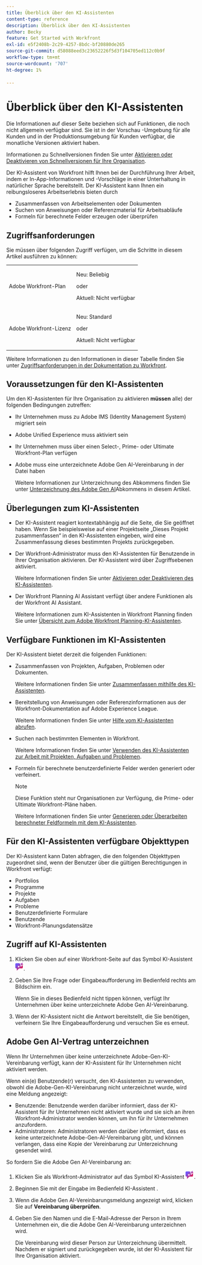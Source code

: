 ```yaml
---
title: Überblick über den KI-Assistenten
content-type: reference
description: Überblick über den KI-Assistenten
author: Becky
feature: Get Started with Workfront
exl-id: e5f2408b-2c29-4257-8bdc-bf20880de265
source-git-commit: d58088eed3c23652226f5d3f104705ed112c0b9f
workflow-type: tm+mt
source-wordcount: '707'
ht-degree: 1%

---
```


# Überblick über den KI-Assistenten

<span class="preview">Die Informationen auf dieser Seite beziehen sich auf Funktionen, die noch nicht allgemein verfügbar sind. Sie ist in der Vorschau -Umgebung für alle Kunden und in der Produktionsumgebung für Kunden verfügbar, die monatliche Versionen aktiviert haben. </span>

<span class="preview">Informationen zu Schnellversionen finden Sie unter [Aktivieren oder Deaktivieren von Schnellversionen für Ihre Organisation](/help/quicksilver/administration-and-setup/set-up-workfront/configure-system-defaults/enable-fast-release-process.md). </span>

Der KI-Assistent von Workfront hilft Ihnen bei der Durchführung Ihrer Arbeit, indem er In-App-Informationen und -Vorschläge in einer Unterhaltung in natürlicher Sprache bereitstellt. Der KI-Assistent kann Ihnen ein reibungsloseres Arbeitserlebnis bieten durch

* Zusammenfassen von Arbeitselementen oder Dokumenten
* Suchen von Anweisungen oder Referenzmaterial für Arbeitsabläufe
* Formeln für berechnete Felder erzeugen oder überprüfen

## Zugriffsanforderungen

Sie müssen über folgenden Zugriff verfügen, um die Schritte in diesem Artikel ausführen zu können:

<table style="table-layout:auto"> 
 <col> 
 <col> 
 <tbody> 
  <tr> 
   <td role="rowheader">Adobe Workfront-Plan</td> 
   <td><p>Neu: Beliebig</p>
       <p>oder</p>
       <p>Aktuell: Nicht verfügbar</p></td>
  </tr> 
  <tr> 
   <td role="rowheader">Adobe Workfront-Lizenz</td> 
   <td><p>Neu: Standard</p>
       <p>oder</p>
       <p>Aktuell: Nicht verfügbar</p></td>
  </tr> 
 </tbody> 
</table>

Weitere Informationen zu den Informationen in dieser Tabelle finden Sie unter [Zugriffsanforderungen in der Dokumentation zu Workfront](/help/quicksilver/administration-and-setup/add-users/access-levels-and-object-permissions/access-level-requirements-in-documentation.md).

## Voraussetzungen für den KI-Assistenten

Um den KI-Assistenten für Ihre Organisation zu aktivieren **müssen** alle) der folgenden Bedingungen zutreffen:

* Ihr Unternehmen muss zu Adobe IMS (Identity Management System) migriert sein
* Adobe Unified Experience muss aktiviert sein
* Ihr Unternehmen muss über einen Select-, Prime- oder Ultimate Workfront-Plan verfügen
* Adobe muss eine unterzeichnete Adobe Gen AI-Vereinbarung in der Datei haben

  Weitere Informationen zur Unterzeichnung des Abkommens finden Sie unter [Unterzeichnung des Adobe Gen AI](/help/quicksilver/workfront-basics/ai-assistant/ai-assistant-overview.md#sign-the-adobe-gen-ai-agreement)Abkommens in diesem Artikel.

## Überlegungen zum KI-Assistenten

* Der KI-Assistent reagiert kontextabhängig auf die Seite, die Sie geöffnet haben. Wenn Sie beispielsweise auf einer Projektseite „Dieses Projekt zusammenfassen“ in den KI-Assistenten eingeben, wird eine Zusammenfassung dieses bestimmten Projekts zurückgegeben.
* Der Workfront-Administrator muss den KI-Assistenten für Benutzende in Ihrer Organisation aktivieren. Der KI-Assistent wird über Zugriffsebenen aktiviert.

  Weitere Informationen finden Sie unter [Aktivieren oder Deaktivieren des KI-Assistenten](/help/quicksilver/workfront-basics/ai-assistant/enable-or-disable-assistant.md).

* Der Workfront Planning AI Assistant verfügt über andere Funktionen als der Workfront AI Assistant.

  Weitere Informationen zum KI-Assistenten in Workfront Planning finden Sie unter [Übersicht zum Adobe Workfront Planning-KI-Assistenten](/help/quicksilver/planning/general/planning-ai-assistant-overview.md).


## Verfügbare Funktionen im KI-Assistenten

Der KI-Assistent bietet derzeit die folgenden Funktionen:

* Zusammenfassen von Projekten, Aufgaben, Problemen oder Dokumenten.

  Weitere Informationen finden Sie unter [Zusammenfassen mithilfe des KI-Assistenten](/help/quicksilver/workfront-basics/ai-assistant/summarize-this.md).

* Bereitstellung von Anweisungen oder Referenzinformationen aus der Workfront-Dokumentation auf Adobe Experience League.

  Weitere Informationen finden Sie unter [Hilfe vom KI-Assistenten abrufen](/help/quicksilver/workfront-basics/ai-assistant/use-ai-to-retrieve-instructions.md).

<div class="preview">

* Suchen nach bestimmten Elementen in Workfront.

  Weitere Informationen finden Sie unter [Verwenden des KI-Assistenten zur Arbeit mit Projekten, Aufgaben und Problemen](/help/quicksilver/workfront-basics/ai-assistant/work-with-pti-through-ai-assisant.md).

</div>

* Formeln für berechnete benutzerdefinierte Felder werden generiert oder verfeinert.

  >[!NOTE]
  >
  >Diese Funktion steht nur Organisationen zur Verfügung, die Prime- oder Ultimate Workfront-Pläne haben.

  Weitere Informationen finden Sie unter [Generieren oder Überarbeiten berechneter Feldformeln mit dem KI-Assistenten](/help/quicksilver/workfront-basics/ai-assistant/use-ai-assistant-to-check-formulas.md).

<!--<div class="preview">
* Summarizing updates, uploaded documents, and other notable changes about your projects within the following time frames: 24 hours, 3 days, 7 days in Priorities.

For more information, see [Catch up on work in Priorities](/help/quicksilver/workfront-basics/priorities/catch-me-up.md).

</div>-->

## Für den KI-Assistenten verfügbare Objekttypen

Der KI-Assistent kann Daten abfragen, die den folgenden Objekttypen zugeordnet sind, wenn der Benutzer über die gültigen Berechtigungen in Workfront verfügt:

* Portfolios
* Programme
* Projekte
* Aufgaben
* Probleme
* Benutzerdefinierte Formulare
* Benutzende
* Workfront-Planungsdatensätze


## Zugriff auf KI-Assistenten

1. Klicken Sie oben auf einer Workfront-Seite auf das Symbol KI-Assistent ![](/help/quicksilver/workfront-basics/ai-assistant/assets/ai-assistant-icon.png).
1. Geben Sie Ihre Frage oder Eingabeaufforderung im Bedienfeld rechts am Bildschirm ein.

   Wenn Sie in dieses Bedienfeld nicht tippen können, verfügt Ihr Unternehmen über keine unterzeichnete Adobe Gen AI-Vereinbarung.

1. Wenn der KI-Assistent nicht die Antwort bereitstellt, die Sie benötigen, verfeinern Sie Ihre Eingabeaufforderung und versuchen Sie es erneut.

## Adobe Gen AI-Vertrag unterzeichnen

Wenn Ihr Unternehmen über keine unterzeichnete Adobe-Gen-KI-Vereinbarung verfügt, kann der KI-Assistent für Ihr Unternehmen nicht aktiviert werden.

Wenn ein(e) Benutzende(r) versucht, den KI-Assistenten zu verwenden, obwohl die Adobe-Gen-KI-Vereinbarung nicht unterzeichnet wurde, wird eine Meldung angezeigt:

* Benutzende: Benutzende werden darüber informiert, dass der KI-Assistent für ihr Unternehmen nicht aktiviert wurde und sie sich an ihren Workfront-Administrator wenden können, um ihn für ihr Unternehmen anzufordern.
* Administratoren: Administratoren werden darüber informiert, dass es keine unterzeichnete Adobe-Gen-AI-Vereinbarung gibt, und können verlangen, dass eine Kopie der Vereinbarung zur Unterzeichnung gesendet wird.

So fordern Sie die Adobe Gen AI-Vereinbarung an:

1. Klicken Sie als Workfront-Administrator auf das Symbol KI-Assistent ![](/help/quicksilver/workfront-basics/ai-assistant/assets/ai-assistant-icon.png).
1. Beginnen Sie mit der Eingabe im Bedienfeld KI-Assistent .
1. Wenn die Adobe Gen AI-Vereinbarungsmeldung angezeigt wird, klicken Sie auf **Vereinbarung überprüfen**.
1. Geben Sie den Namen und die E-Mail-Adresse der Person in Ihrem Unternehmen ein, die die Adobe Gen AI-Vereinbarung unterzeichnen wird.

   Die Vereinbarung wird dieser Person zur Unterzeichnung übermittelt. Nachdem er signiert und zurückgegeben wurde, ist der KI-Assistent für Ihre Organisation aktiviert.
